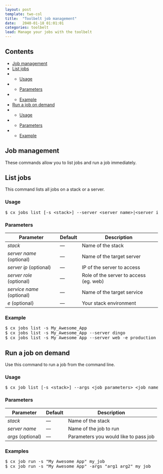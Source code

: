 ```yaml
---
layout: post
template: two-col
title:  "Toolbelt job management"
date:   2040-01-18 01:01:01
categories: toolbelt
lead: Manage your jobs with the toolbelt
---
```


<h2>Contents</h2>
<ul class="page-toc">
    <li><a href="#about">Job management</a></li>
    <li><a href="#list">List jobs</a></li>
            <li>
                <ul>
                <li><a href="#usage">Usage</a></li>
                </ul>
            </li>
            <li>
                <ul>
                <li><a href="#params">Parameters</a></li>
                </ul>
            </li>
            <li>
                <ul>
                <li><a href="#example">Example</a></li>
                </ul>
            </li>
    <li><a href="#set">Run a job on demand</a></li>
            <li>
                <ul>
                <li><a href="#usage2">Usage</a></li>
                </ul>
            </li>
            <li>
                <ul>
                <li><a href="#params2">Parameters</a></li>
                </ul>
            </li>
            <li>
                <ul>
                <li><a href="#example2">Example</a></li>
                </ul>
            </li>
</ul>

<h2 id="about">Job management</h2>
These commands allow you to list jobs and run a job immediately.

<h2 id="list">List jobs</h2>
This command lists all jobs on a stack or a server.

<h3 id="usage">Usage</h3>

<pre class="prettyprint">
$ cx jobs list [-s &lt;stack&gt;] --server &lt;server name&gt;|&lt;server ip&gt;|&lt;server role&gt; --service &lt;service name&gt;
</pre>

<h3 id="params">Parameters</h3>
<table class='table table-bordered table-striped table-small'>
    <thead>
        <tr>
            <th align="center">Parameter</th>
            <th align="center">Default</th>
            <th align="center">Description</th>
        </tr>
    </thead>
    <tbody>
        <tr>
            <td><i>stack</i></td>
            <td>&mdash;</td>
            <td>Name of the stack</td>
        </tr>
        <tr>
            <td><i>server name</i> (optional)</td>
            <td>&mdash;</td>
            <td>Name of the target server</td>
        </tr>
        <tr>
            <td><i>server ip</i> (optional)</td>
            <td>&mdash;</td>
            <td>IP of the server to access</td>
        </tr>
        <tr>
            <td><i>server role</i> (optional)</td>
            <td>&mdash;</td>
            <td>Role of the server to access (eg. web)</td>
        </tr>
        <tr>
            <td><i>service name</i> (optional)</td>
            <td>&mdash;</td>
            <td>Name of the target service</td>
        </tr>
        <tr>
            <td><i>e</i> (optional)</td>
            <td>&mdash;</td>
            <td>Your stack environment</td>
        </tr>
    </tbody>
</table>

<h3 id="example">Example</h3>

<pre class="prettyprint">
$ cx jobs list -s My_Awesome_App
$ cx jobs list -s My_Awesome_App --server dingo
$ cx jobs list -s My_Awesome_App --server web -e production
</pre>

<h2 id="set">Run a job on demand</h2>
Use this command to run a job from the command line.

<h3 id="usage2">Usage</h3>

<pre class="prettyprint">
$ cx job list [-s &lt;stack&gt;] --args &lt;job parameters&gt; &lt;job name&gt;
</pre>

<h3 id="params2">Parameters</h3>

<table class='table table-bordered table-striped table-small'>
    <thead>
        <tr>
            <th align="center">Parameter</th>
            <th align="center">Default</th>
            <th align="center">Description</th>
        </tr>
    </thead>
    <tbody>
        <tr>
            <td><i>stack</i></td>
            <td>&mdash;</td>
            <td>Name of the stack</td>
        </tr>
        <tr>
            <td><i>server name</i></td>
            <td>&mdash;</td>
            <td>Name of the job to run</td>
        </tr>
        <tr>
            <td><i>args</i> (optional)</td>
            <td>&mdash;</td>
            <td>Parameters you would like to pass job</td>
        </tr>        
    </tbody>
</table>

<h3 id="example2">Examples</h3>

<pre class="prettyprint">
$ cx job run -s "My Awesome App" my_job
$ cx job run -s "My Awesome App" -args "arg1 arg2" my_job
</pre>
